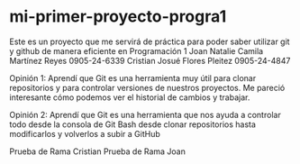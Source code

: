 # mi-primer-proyecto-progra1
Este es un proyecto que me servirá de práctica para poder saber utilizar git y github de manera eficiente en Programación 1
Joan Natalie Camila Martínez Reyes 0905-24-6339
Cristian Josué Flores Pleitez   0905-24-4847

Opinión 1: Aprendí que Git es una herramienta muy útil para clonar repositorios 
y para controlar versiones de nuestros proyectos. Me pareció interesante cómo podemos ver el historial
de cambios y trabajar.

Opinión 2: Aprendí que Git es una herramienta que nos ayuda a controlar todo desde la consola de Git Bash
desde clonar repositorios hasta modificarlos y volverlos a subir a GitHub

Prueba de Rama Cristian
Prueba de Rama Joan


